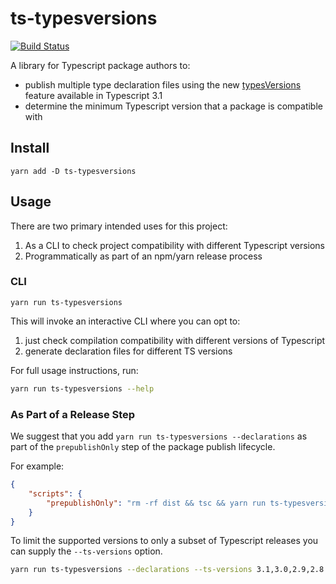 # ts-typesversions

[![Build Status](https://semaphoreci.com/api/v1/jacobdr/ts-typesversions/branches/master/badge.svg)](https://semaphoreci.com/jacobdr/ts-typesversions)

A library for Typescript package authors to:

-   publish multiple type declaration files using the new [typesVersions](https://github.com/Microsoft/TypeScript/wiki/What's-new-in-TypeScript#version-selection-with-typesversions) feature available in Typescript 3.1
-   determine the minimum Typescript version that a package is compatible with

## Install

`yarn add -D ts-typesversions`

## Usage

There are two primary intended uses for this project:

1. As a CLI to check project compatibility with different Typescript versions
2. Programmatically as part of an npm/yarn release process

### CLI

`yarn run ts-typesversions`

This will invoke an interactive CLI where you can opt to:

1. just check compilation compatibility with different versions of Typescript
2. generate declaration files for different TS versions

For full usage instructions, run:

```bash
yarn run ts-typesversions --help
```

### As Part of a Release Step

We suggest that you add `yarn run ts-typesversions --declarations` as part of the `prepublishOnly` step of the
package publish lifecycle.

For example:

```json
{
    "scripts": {
        "prepublishOnly": "rm -rf dist && tsc && yarn run ts-typesversions --declarations"
    }
}
```

To limit the supported versions to only a subset of Typescript releases you can supply the
`--ts-versions` option.

```bash
yarn run ts-typesversions --declarations --ts-versions 3.1,3.0,2.9,2.8
```
